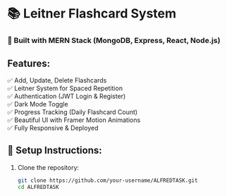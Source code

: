 # 📚 Leitner Flashcard System

### 🚀 Built with MERN Stack (MongoDB, Express, React, Node.js)

## Features:
✅ Add, Update, Delete Flashcards  
✅ Leitner System for Spaced Repetition  
✅ Authentication (JWT Login & Register)  
✅ Dark Mode Toggle  
✅ Progress Tracking (Daily Flashcard Count)  
✅ Beautiful UI with Framer Motion Animations  
✅ Fully Responsive & Deployed

## 📌 Setup Instructions:
1. Clone the repository:
   ```sh
   git clone https://github.com/your-username/ALFREDTASK.git
   cd ALFREDTASK
